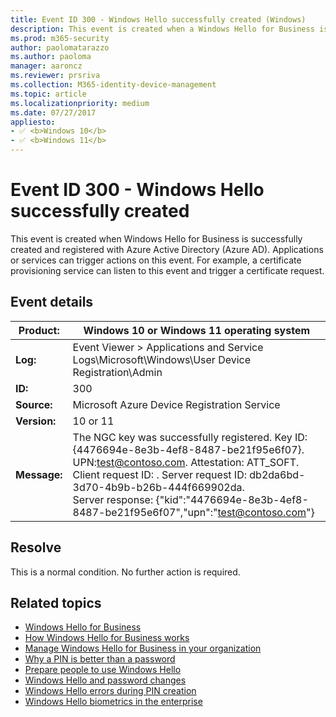 ```yaml
---
title: Event ID 300 - Windows Hello successfully created (Windows)
description: This event is created when a Windows Hello for Business is successfully created and registered with Azure Active Directory (Azure AD).
ms.prod: m365-security
author: paolomatarazzo
ms.author: paoloma
manager: aaroncz
ms.reviewer: prsriva
ms.collection: M365-identity-device-management
ms.topic: article
ms.localizationpriority: medium
ms.date: 07/27/2017
appliesto:
- ✅ <b>Windows 10</b>
- ✅ <b>Windows 11</b>
---
```


# Event ID 300 - Windows Hello successfully created

This event is created when Windows Hello for Business is successfully created and registered with Azure Active Directory (Azure AD). Applications or services can trigger actions on this event. For example, a certificate provisioning service can listen to this event and trigger a certificate request.

## Event details

| **Product:** |                                                                                                                                            Windows 10 or Windows 11 operating system                                                                                                                                            |
|--------------|-------------------------------------------------------------------------------------------------------------------------------------------------------------------------------------------------------------------------------------------------------------------------------------------------------------------|
| **Log:**     | Event Viewer > Applications and Service Logs\Microsoft\Windows\User Device Registration\Admin |
|   **ID:**    |                                                                                                                                                        300                                                                                                                                                        |
| **Source:**  |                                                                                                                                    Microsoft Azure Device Registration Service                                                                                                                                    |
| **Version:** |                                                                                                                                                        10    or 11                                                                                                                                                     |
| **Message:** | The NGC key was successfully registered. Key ID: {4476694e-8e3b-4ef8-8487-be21f95e6f07}. UPN:test@contoso.com. Attestation: ATT\_SOFT. Client request ID: . Server request ID: db2da6bd-3d70-4b9b-b26b-444f669902da.</br>Server response: {"kid":"4476694e-8e3b-4ef8-8487-be21f95e6f07","upn":"test@contoso.com"} |
 
## Resolve

This is a normal condition. No further action is required.

## Related topics

- [Windows Hello for Business](hello-identity-verification.md)
- [How Windows Hello for Business works](hello-how-it-works.md)
- [Manage Windows Hello for Business in your organization](hello-manage-in-organization.md)
- [Why a PIN is better than a password](hello-why-pin-is-better-than-password.md)
- [Prepare people to use Windows Hello](hello-prepare-people-to-use.md)
- [Windows Hello and password changes](hello-and-password-changes.md)
- [Windows Hello errors during PIN creation](hello-errors-during-pin-creation.md)
- [Windows Hello biometrics in the enterprise](hello-biometrics-in-enterprise.md)
